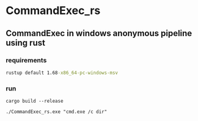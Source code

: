 # CommandExec_rs

## CommandExec in windows anonymous pipeline using rust 

### requirements
```cmd
rustup default 1.68-x86_64-pc-windows-msv
```

### run 
```
cargo build --release
```
```
./CommandExec_rs.exe "cmd.exe /c dir"
```


